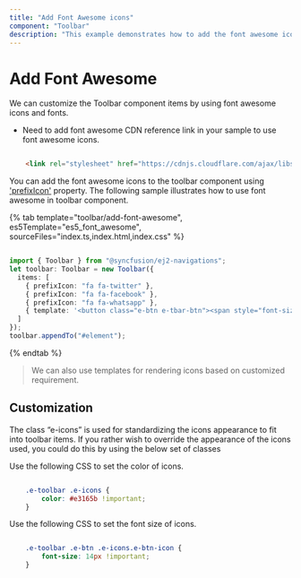 ```yaml
---
title: "Add Font Awesome icons"
component: "Toolbar"
description: "This example demonstrates how to add the font awesome icons into Essential JS Toolbar items."
---
```


# Add Font Awesome

We can customize the Toolbar component items by using font awesome icons and fonts.

* Need to add font awesome CDN reference link in your sample to use font awesome icons.

```html

    <link rel="stylesheet" href="https://cdnjs.cloudflare.com/ajax/libs/font-awesome/4.7.0/css/font-awesome.min.css" />

```

You can add the font awesome icons to the toolbar component using ['prefixIcon'](../../api/toolbar/itemDirective/#prefixicon) property. The following sample illustrates how to use font awesome in toolbar component.

{% tab template="toolbar/add-font-awesome", es5Template="es5_font_awesome", sourceFiles="index.ts,index.html,index.css" %}

```typescript

import { Toolbar } from "@syncfusion/ej2-navigations";
let toolbar: Toolbar = new Toolbar({
  items: [
    { prefixIcon: "fa fa-twitter" },
    { prefixIcon: "fa fa-facebook" },
    { prefixIcon: "fa fa-whatsapp" },
    { template: '<button class="e-btn e-tbar-btn"><span style="font-size: 3em; color: Tomato;"><i class="e-icons fa fa-twitter"></i</span></button>' }
  ]
});
toolbar.appendTo("#element");

```

{% endtab %}

> We can also use templates for rendering icons based on customized requirement.

## Customization

The class “e-icons” is used for standardizing the icons appearance to fit into toolbar items. If you rather wish to override the appearance of the icons used, you could do this by using the below set of classes

Use the following CSS to set the color of icons.

```CSS

    .e-toolbar .e-icons {
        color: #e3165b !important;
    }

```

Use the following CSS to set the font size of icons.

```CSS

    .e-toolbar .e-btn .e-icons.e-btn-icon {
        font-size: 14px !important;
    }

```